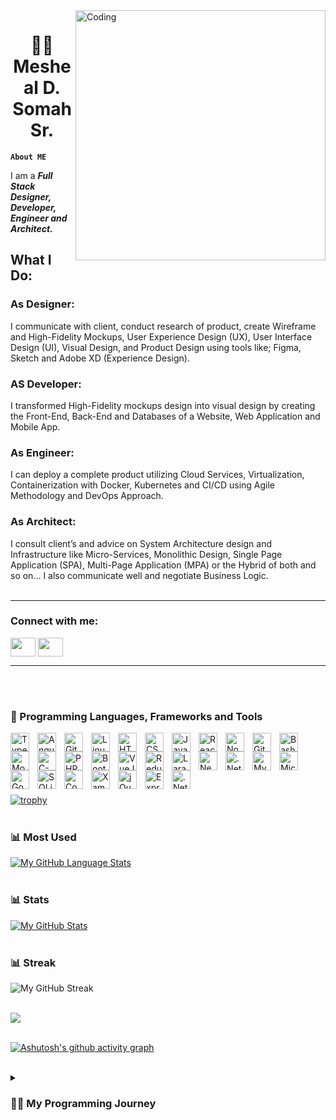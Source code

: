 <img align="right" alt="Coding" width="400" src="https://cdn.dribbble.com/users/1162077/screenshots/3848914/programmer.gif">

<h1 align="center">👨‍💻 Mesheal D. Somah Sr.</h1>

**`About ME`**

I am a <strong><em>Full Stack Designer, Developer, Engineer and Architect.</em></strong>

<h2>What I Do:</h2>

<h3>As Designer:</h3> 
I communicate with client, conduct research of product, create Wireframe and High-Fidelity Mockups, User Experience Design (UX), User Interface Design (UI), Visual Design, and Product Design using tools like; Figma, Sketch and Adobe XD (Experience Design). 

<h3>AS Developer:</h3> 
I transformed High-Fidelity mockups design into visual design by creating the Front-End, Back-End and Databases of a Website, Web Application and Mobile App.

<h3>As Engineer:</h3> 
I can deploy a complete product utilizing Cloud Services, Virtualization, Containerization with Docker, Kubernetes and CI/CD using Agile Methodology and DevOps Approach.

<h3>As Architect:</h3> 
I consult client’s and advice on System Architecture design and Infrastructure like Micro-Services, Monolithic Design, Single Page Application (SPA), Multi-Page Application (MPA) or the Hybrid of both and so on… 
I also communicate well and negotiate Business Logic.

<br />
<br />


<hr />

<h3 align="left">Connect with me:</h3>
<p align="left">
<a href="https://www.linkedin.com/in/mdsomah/" target="_blank"><img align="center" src="https://cdn.jsdelivr.net/gh/devicons/devicon/icons/linkedin/linkedin-original.svg" height="30" width="40" /></a>
<a href="https://twitter.com/mdsomah" target="blank"><img align="center" src="https://cdn.jsdelivr.net/gh/devicons/devicon/icons/twitter/twitter-original.svg" height="30" width="40" /></a>
</p>


<hr />
<br />
<br />

### 🧰 Programming Languages, Frameworks and Tools

<img align="left" alt="TypeScript" width="30px" style="padding-right:10px;" src="https://cdn.jsdelivr.net/gh/devicons/devicon/icons/typescript/typescript-plain.svg"/>
<img align="left" alt="Angular" width="30px" style="padding-right:10px;" src="https://cdn.jsdelivr.net/gh/devicons/devicon/icons/angularjs/angularjs-plain.svg" />
<img align="left" alt="Git" width="30px" style="padding-right:10px;" src="https://cdn.jsdelivr.net/gh/devicons/devicon/icons/git/git-original.svg" />
<img align="left" alt="Linux" width="30px" style="padding-right:10px;" src="https://cdn.jsdelivr.net/gh/devicons/devicon/icons/linux/linux-original.svg" />
<img align="left" alt="HTML5" width="30px" style="padding-right:10px;" src="https://cdn.jsdelivr.net/gh/devicons/devicon/icons/html5/html5-plain.svg" />
<img align="left" alt="CSS3" width="30px" style="padding-right:10px;" src="https://cdn.jsdelivr.net/gh/devicons/devicon/icons/css3/css3-plain.svg" />
<img align="left" alt="JavaScript" width="30px" style="padding-right:10px;" src="https://cdn.jsdelivr.net/gh/devicons/devicon/icons/javascript/javascript-plain.svg" />
<img align="left" alt="React" width="30px" style="padding-right:10px;" src="https://cdn.jsdelivr.net/gh/devicons/devicon/icons/react/react-original.svg" />
<img align="left" alt="NodeJS" width="30px" style="padding-right:10px;" src="https://cdn.jsdelivr.net/gh/devicons/devicon/icons/nodejs/nodejs-original.svg" />
<img align="left" alt="GitHub" width="30px" style="padding-right:10px;" src="https://cdn.jsdelivr.net/gh/devicons/devicon/icons/github/github-original.svg" />
<img align="left" alt="Bash" width="30px" style="padding-right:10px;" src="https://cdn.jsdelivr.net/gh/devicons/devicon/icons/bash/bash-original.svg" />
<img align="left" alt="MongoDB" width="30px" style="padding-right:10px;" src="https://cdn.jsdelivr.net/gh/devicons/devicon/icons/mongodb/mongodb-original.svg" />
<img align="left" alt="C-Sharp" width="30px" style="padding-right:10px;" src="https://cdn.jsdelivr.net/gh/devicons/devicon/icons/csharp/csharp-original.svg" />
<img align="left" alt="PHP" width="30px" style="padding-right:10px;" src="https://cdn.jsdelivr.net/gh/devicons/devicon/icons/php/php-original.svg" />
<img align="left" alt="Bootstrap" width="30px" style="padding-right:10px;" src="https://cdn.jsdelivr.net/gh/devicons/devicon/icons/bootstrap/bootstrap-original.svg" />
<img align="left" alt="VueJS" width="30px" style="padding-right:10px;" src="https://cdn.jsdelivr.net/gh/devicons/devicon/icons/vuejs/vuejs-original.svg" />
<img align="left" alt="Redux" width="30px" style="padding-right:10px;" src="https://cdn.jsdelivr.net/gh/devicons/devicon/icons/redux/redux-original.svg" />
<img align="left" alt="Laravel" width="30px" style="padding-right:10px;" src="https://cdn.jsdelivr.net/gh/devicons/devicon/icons/laravel/laravel-plain.svg" />
<img align="left" alt="NextJS" width="30px" style="padding-right:10px;" src="https://cdn.jsdelivr.net/gh/devicons/devicon/icons/nextjs/nextjs-original.svg" />
<img align="left" alt=".Net-Core" width="30px" style="padding-right:10px;" src="https://cdn.jsdelivr.net/gh/devicons/devicon/icons/dotnetcore/dotnetcore-original.svg" />
<img align="left" alt="MySQL" width="30px" style="padding-right:10px;" src="https://cdn.jsdelivr.net/gh/devicons/devicon/icons/mysql/mysql-original-wordmark.svg" />
<img align="left" alt="Microsoft SQL" width="30px" style="padding-right:10px;" src="https://cdn.jsdelivr.net/gh/devicons/devicon/icons/microsoftsqlserver/microsoftsqlserver-plain.svg" />
<img align="left" alt="Google Firebase" width="30px" style="padding-right:10px;" src="https://cdn.jsdelivr.net/gh/devicons/devicon/icons/firebase/firebase-plain.svg" />
<img align="left" alt="SQLite" width="30px" style="padding-right:10px;" src="https://cdn.jsdelivr.net/gh/devicons/devicon/icons/sqlite/sqlite-original.svg" />
<img align="left" alt="CoughDB" width="30px" style="padding-right:10px;" src="https://cdn.jsdelivr.net/gh/devicons/devicon/icons/couchdb/couchdb-original.svg" />
<img align="left" alt="Xamarin" width="30px" style="padding-right:10px;" src="https://cdn.jsdelivr.net/gh/devicons/devicon/icons/xamarin/xamarin-original.svg" />
<img align="left" alt="jQuery" width="30px" style="padding-right:10px;" src="https://cdn.jsdelivr.net/gh/devicons/devicon/icons/jquery/jquery-original.svg" />
<img align="left" alt="ExpressJS" width="30px" style="padding-right:10px;" src="https://cdn.jsdelivr.net/gh/devicons/devicon/icons/express/express-original.svg" />
<img align="left" alt=".Net" width="30px" style="padding-right:10px;" src="https://cdn.jsdelivr.net/gh/devicons/devicon/icons/dot-net/dot-net-original.svg" />

<br />
<br />
<br />
<br />
<br />

[![trophy](https://github-profile-trophy.vercel.app/api/?username=mdsomah&theme=onedark)](https://github.com/mdsomah/github-profile-trophy)
<br />
<br />

### 📊 Most Used

[![My GitHub Language Stats](https://github-readme-stats.vercel.app/api/top-langs?username=mdsomah&show_icons=true&locale=en&layout=compact&theme=gruvbox)]()
<br />
<br />

### 📊 Stats

[![My GitHub Stats](https://github-readme-stats.vercel.app/api/?username=mdsomah&count_private=true&theme=gruvbox&show_icons=true)]()
<br />
<br />

### 📊 Streak

![My GitHub Streak](https://streak-stats.demolab.com?user=mdsomah&theme=gruvbox&border_radius=4.5)
<br />
<br />

![](https://komarev.com/ghpvc/?username=mdsomah&color=orange)
<br />
<br />

[![Ashutosh's github activity graph](https://github-readme-activity-graph.cyclic.app/graph?username=mdsomah&theme=github)](https://github.com/mdsomah/github-readme-activity-graph)
<br />
<br />

<details>
 <summary><h3>👨‍💻 My Programming Journey</h3></summary>
Along the way of transitioning into programming was a bit challenging at first and I needed to understand a lot of concepts and best practices. But with the help of platform like W3Schools, it make my path a bit easier. W3Schools is a great platform for learning and I would recommend it to any beginner learning how to code. It helps me a lot in transitioning. They are doing an amazing job providing up to date contents for free and all of their contents are very simple and understandable. Initially I struggle with book like Eloquent JavaScript but after reading the JavaScript contents on W3Schools and coming back to it was like a breeze.
 
Also, the Full Stack Essentials Guide by: Chris Northwood help me to understand a real-world approach to development and programming.
